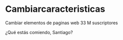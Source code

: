 # Cambiarcaracteristicas
Cambiar elementos de paginas web
<span class="yt-core-attributed-string yt-content-metadata-view-model-wiz__metadata-text yt-core-attributed-string--white-space-pre-wrap yt-core-attributed-string--link-inherit-color" dir="auto" role="text">33 M suscriptores</span>



<span class="x1lliihq x6ikm8r x10wlt62 x1n2onr6" style="-webkit-box-orient: vertical; -webkit-line-clamp: 2; display: -webkit-box;">¿Qué estás comiendo, Santiago?</span>
